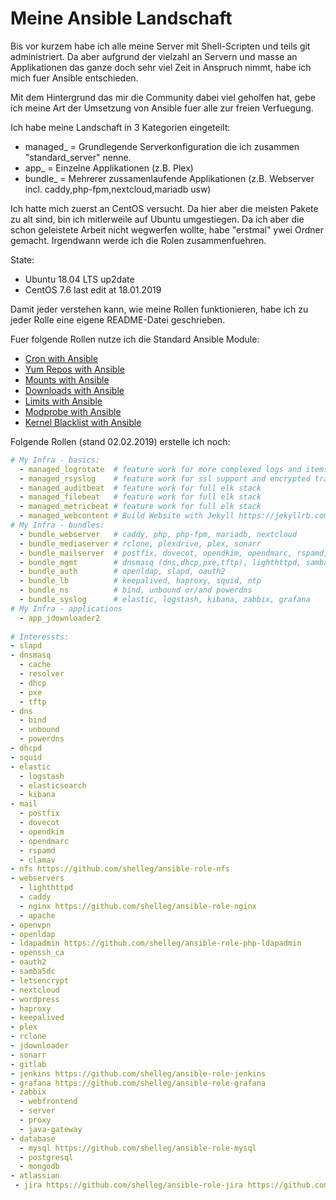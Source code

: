 # Meine Ansible Landschaft

Bis vor kurzem habe ich alle meine Server mit Shell-Scripten und teils git administriert. Da aber aufgrund der vielzahl an Servern und masse an Applikationen das ganze doch sehr viel Zeit in Anspruch nimmt, habe ich mich fuer Ansible entschieden.

Mit dem Hintergrund das mir die Community dabei viel geholfen hat, gebe ich meine Art der Umsetzung von Ansible fuer alle zur freien Verfuegung.

Ich habe meine Landschaft in 3 Kategorien eingeteilt:
* managed_ = Grundlegende Serverkonfiguration die ich zusammen "standard_server" nenne.
* app_     = Einzelne Applikationen (z.B. Plex)
* bundle_  = Mehrerer zussamenlaufende Applikationen (z.B. Webserver incl. caddy,php-fpm,nextcloud,mariadb usw)

Ich hatte mich zuerst an CentOS versucht. Da hier aber die meisten Pakete zu alt sind, bin ich mitlerweile auf Ubuntu umgestiegen. Da ich aber die schon geleistete Arbeit nicht wegwerfen wollte, habe "erstmal" ywei Ordner gemacht. Irgendwann werde ich die Rolen zusammenfuehren.

State:
* Ubuntu 18.04 LTS up2date
* CentOS 7.6 last edit at 18.01.2019

Damit jeder verstehen kann, wie meine Rollen funktionieren, habe ich zu jeder Rolle eine eigene README-Datei geschrieben.

Fuer folgende Rollen nutze ich die Standard Ansible Module:
* [Cron with Ansible](https://docs.ansible.com/ansible/latest/modules/cron_module.html)
* [Yum Repos with Ansible](https://docs.ansible.com/ansible/latest/modules/yum_repository_module.html)
* [Mounts with Ansible](https://docs.ansible.com/ansible/latest/modules/mount_module.html)
* [Downloads with Ansible](https://docs.ansible.com/ansible/latest/modules/get_url_module.html)
* [Limits with Ansible](https://docs.ansible.com/ansible/latest/modules/pam_limits_module.html)
* [Modprobe with Ansible](https://docs.ansible.com/ansible/latest/modules/modprobe_module.html)
* [Kernel Blacklist with Ansible](https://docs.ansible.com/ansible/latest/modules/kernel_blacklist_module.html)

Folgende Rollen (stand 02.02.2019) erstelle ich noch:
```yaml
# My Infra - basics:
  - managed_logrotate  # feature work for more complexed logs and items
  - managed_rsyslog    # feature work for ssl support and encrypted transfers
  - managed_auditbeat  # feature work for full elk stack
  - managed_filebeat   # feature work for full elk stack
  - managed_metricbeat # feature work for full elk stack
  - managed_webcontent # Build Website with Jekyll https://jekyllrb.com/ and git
# My Infra - bundles:
  - bundle_webserver   # caddy, php, php-fpm, mariadb, nextcloud
  - bundle_mediaserver # rclone, plexdrive, plex, sonarr
  - bundle_mailserver  # postfix, dovecot, opendkim, opendmarc, rspamd, clamav
  - bundle_mgmt        # dnsmasq (dns,dhcp,pxe,tftp), lighthttpd, samba5dc, git-server
  - bundle_auth        # openldap, slapd, oauth2
  - bundle_lb          # keepalived, haproxy, squid, ntp
  - bundle_ns          # bind, unbound or/and powerdns
  - bundle_syslog      # elastic, logstash, kibana, zabbix, grafana
# My Infra - applications
  - app_jdownloader2
  
# Interessts:
- slapd
- dnsmasq
  - cache
  - resolver
  - dhcp
  - pxe
  - tftp
- dns
  - bind
  - unbound
  - powerdns
- dhcpd
- squid
- elastic
  - logstash
  - elasticsearch
  - kibana
- mail
  - postfix
  - dovecot
  - opendkim
  - opendmarc
  - rspamd
  - clamav
- nfs https://github.com/shelleg/ansible-role-nfs
- webservers
  - lighthttpd
  - caddy
  - nginx https://github.com/shelleg/ansible-role-nginx
  - apache
- openvpn
- openldap
- ldapadmin https://github.com/shelleg/ansible-role-php-ldapadmin
- openssh_ca
- oauth2
- samba5dc
- letsencrypt
- nextcloud
- wordpress
- haproxy
- keepalived
- plex
- rclone
- jdownloader
- sonarr
- gitlab
- jenkins https://github.com/shelleg/ansible-role-jenkins
- grafana https://github.com/shelleg/ansible-role-grafana
- zabbix
  - webfrontend
  - server
  - proxy
  - java-gateway
- database
  - mysql https://github.com/shelleg/ansible-role-mysql
  - postgresql
  - mongodb
- atlassian
 - jira https://github.com/shelleg/ansible-role-jira https://github.com/shelleg/ansible-playbook-jira
```
